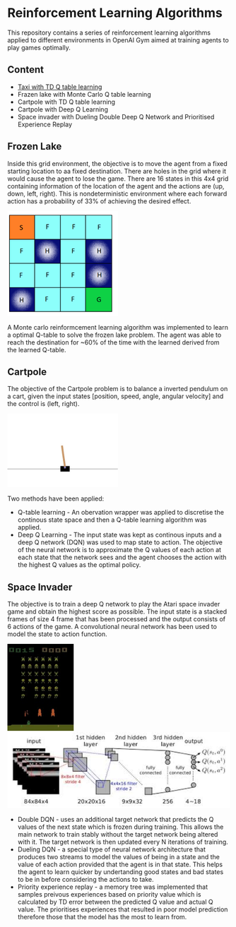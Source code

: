 # Reinforcement Learning Algorithms
This repository contains a series of reinforcement learning algorithms applied to different environments in OpenAI Gym aimed at training agents to play games optimally.

## Content
* [Taxi with TD Q table learning](#taxi-v3)
* Frazen lake with Monte Carlo Q table learning 
* Cartpole with TD Q table learning
* Cartpole with Deep Q Learning 
* Space invader with Dueling Double Deep Q Network and Prioritised Experience Replay

## Frozen Lake
Inside this grid environment, the objective is to move the agent from a fixed starting location to aa fixed destination. There are holes in the grid where it would cause the agent to lose the game. There are 16 states in this 4x4 grid containing information of the location of the agent and the actions are (up, down, left, right). This is nondeterministic environment where each forward action has a probability of 33% of achieving the desired effect. 

<img src="./img/Frozen_Lake.png" width="250">

A Monte carlo reinformcement learning algorithm was implemented to learn a optimal Q-table to solve the frozen lake problem. The agent was able to reach the destination for ~60% of the time with the learned derived from the learned Q-table. 

## Cartpole
The objective of the Cartpole problem is to balance a inverted pendulum on a cart, given the input states [position, speed, angle, angular velocity] and the control is (left, right). 

<img src="/img/cartpole.jpg" width="250">

Two methods have been applied:
* Q-table learning - An obervation wrapper was applied to discretise the continous state space and then a Q-table learning algorithm was applied. 
* Deep Q Learning - The input state was kept as continous inputs and a deep Q network (DQN) was used to map state to action. The objective of the neural network is to approximate the Q values of each action at each state that the network sees and the agent chooses the action with the highest Q values as the optimal policy. 

## Space Invader
The objective is to train a deep Q network to play the Atari space invader game and obtain the highest score as possible. The input state is a stacked frames of size 4 frame that has been processed and the output consists of 6 actions of the game. A convolutional neural network has been used to model the state to action function. 

<img src="/img/poster.jpg" width="150"> <img src="/img/dqn.jpg" width="600">

* Double DQN - uses an additional target network that predicts the Q values of the next state which is frozen during training. This allows the main network to train stably without the target network being altered with it. The target network is then updated every N iterations of training. 
* Dueling DQN - a special type of neural network architecture that produces two streams to model the values of being in a state and the value of each action provided that the agent is in that state. This helps the agent to learn quicker by undertanding good states and bad states to be in before considering the actions to take. 
* Priority experience replay - a memory tree was implemented that samples preivous experiences based on priority value which is calculated by TD error between the predicted Q value and actual Q value. The prioritises experiences that resulted in poor model prediction therefore those that the model has the most to learn from. 
